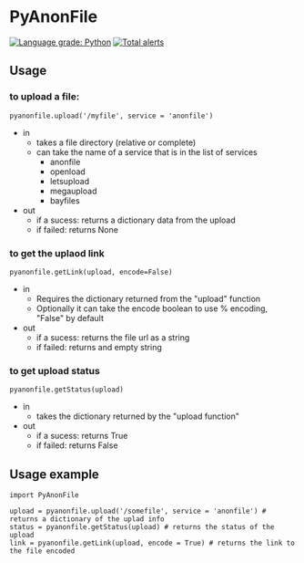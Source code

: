 # PyAnonFile
[![Language grade: Python](https://img.shields.io/lgtm/grade/python/g/no7macs/PyAnonFile.svg?logo=lgtm&logoWidth=18)](https://lgtm.com/projects/g/no7macs/PyAnonFile/context:python)
[![Total alerts](https://img.shields.io/lgtm/alerts/g/no7macs/PyAnonFile.svg?logo=lgtm&logoWidth=18)](https://lgtm.com/projects/g/no7macs/PyAnonFile/alerts/)

## Usage

### to upload a file:
```
pyanonfile.upload('/myfile', service = 'anonfile')
```
- in
    - takes a file directory (relative or complete)
    - can take the name of a service that is in the list of services
        - anonfile
        - openload
        - letsupload
        - megaupload
        - bayfiles
- out
    - if a sucess: returns a dictionary data from the upload 
    - if failed: returns None

### to get the uplaod link
```
pyanonfile.getLink(upload, encode=False)
```
- in
    - Requires the dictionary returned from the "upload" function 
    - Optionally it can take the encode boolean to use % encoding, "False" by default
- out 
    - if a sucess: returns the file url as a string
    - if failed: returns and empty string

### to get upload status
```
pyanonfile.getStatus(upload)
```
- in
    - takes the dictionary returned by the "upload function"
- out
    - if a sucess: returns True
    - if failed: returns False

## Usage example
```
import PyAnonFile

upload = pyanonfile.upload('/somefile', service = 'anonfile') # returns a dictionary of the uplad info
status = pyanonfile.getStatus(upload) # returns the status of the upload
link = pyanonfile.getLink(upload, encode = True) # returns the link to the file encoded
```